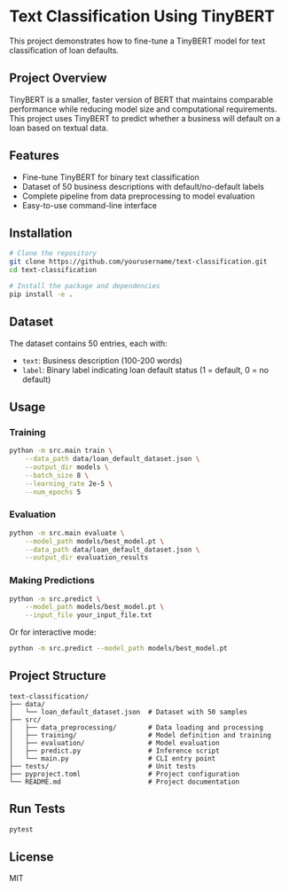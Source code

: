 # Text Classification Using TinyBERT

This project demonstrates how to fine-tune a TinyBERT model for text classification of loan defaults. 

## Project Overview

TinyBERT is a smaller, faster version of BERT that maintains comparable performance while reducing model size and computational requirements. This project uses TinyBERT to predict whether a business will default on a loan based on textual data.

## Features

- Fine-tune TinyBERT for binary text classification
- Dataset of 50 business descriptions with default/no-default labels
- Complete pipeline from data preprocessing to model evaluation
- Easy-to-use command-line interface

## Installation

```bash
# Clone the repository
git clone https://github.com/yourusername/text-classification.git
cd text-classification

# Install the package and dependencies
pip install -e .
```

## Dataset

The dataset contains 50 entries, each with:
- `text`: Business description (100-200 words)
- `label`: Binary label indicating loan default status (1 = default, 0 = no default)

## Usage

### Training

```bash
python -m src.main train \
    --data_path data/loan_default_dataset.json \
    --output_dir models \
    --batch_size 8 \
    --learning_rate 2e-5 \
    --num_epochs 5
```

### Evaluation

```bash
python -m src.main evaluate \
    --model_path models/best_model.pt \
    --data_path data/loan_default_dataset.json \
    --output_dir evaluation_results
```

### Making Predictions

```bash
python -m src.predict \
    --model_path models/best_model.pt \
    --input_file your_input_file.txt
```

Or for interactive mode:

```bash
python -m src.predict --model_path models/best_model.pt
```

## Project Structure

```
text-classification/
├── data/
│   └── loan_default_dataset.json  # Dataset with 50 samples
├── src/
│   ├── data_preprocessing/        # Data loading and processing
│   ├── training/                  # Model definition and training
│   ├── evaluation/                # Model evaluation
│   ├── predict.py                 # Inference script
│   └── main.py                    # CLI entry point
├── tests/                         # Unit tests
├── pyproject.toml                 # Project configuration
└── README.md                      # Project documentation
```

## Run Tests

```bash
pytest
```

## License

MIT